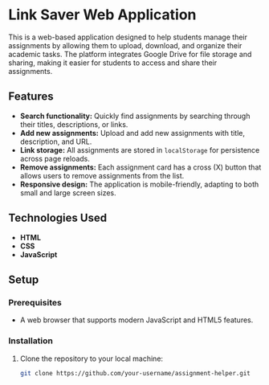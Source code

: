 # Link Saver Web Application

This is a web-based application designed to help students manage their assignments by allowing them to upload, download, and organize their academic tasks. The platform integrates Google Drive for file storage and sharing, making it easier for students to access and share their assignments.

## Features

- **Search functionality:** Quickly find assignments by searching through their titles, descriptions, or links.
- **Add new assignments:** Upload and add new assignments with title, description, and URL.
- **Link storage:** All assignments are stored in `localStorage` for persistence across page reloads.
- **Remove assignments:** Each assignment card has a cross (X) button that allows users to remove assignments from the list.
- **Responsive design:** The application is mobile-friendly, adapting to both small and large screen sizes.
  
## Technologies Used

- **HTML**
- **CSS**
- **JavaScript**

## Setup

### Prerequisites

- A web browser that supports modern JavaScript and HTML5 features.

### Installation

1. Clone the repository to your local machine:

   ```bash
   git clone https://github.com/your-username/assignment-helper.git
